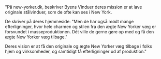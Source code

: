 "På new-yorker.dk, beskriver Byens Vinduer deres mission er at lave originale stålvinduer, som de ofte kan ses i New York.

De skriver på deres hjemmeside: "Men de har også mødt mange efterligninger, hvor hele charmen og stilen fra den ægte New Yorker væg er forsvundet i masseproduktionen. Dét ville de gerne gøre op med og få den ægte New Yorker væg tilbage."

Deres vision er at få den originale og ægte New Yorker væg tilbage i folks hjem og virksomheder, og samtidigt få efterligninger ud af produktion."
